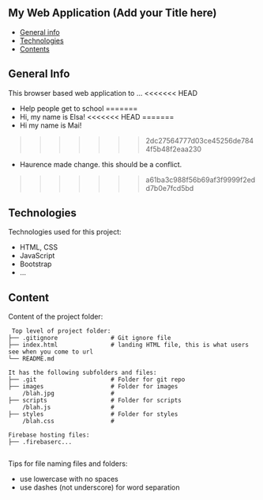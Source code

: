 ## My Web Application (Add your Title here)

* [General info](#general-info)
* [Technologies](#technologies)
* [Contents](#content)

## General Info

This browser based web application to ...
<<<<<<< HEAD
* Help people get to school
=======
* Hi, my name is Elsa! 
<<<<<<< HEAD
=======
* Hi my name is Mai!
>>>>>>> 2dc27564777d03ce45256de7844f5b48f2eaa230
* Haurence made change. this should be a conflict.

>>>>>>> a61ba3c988f56b69af3f9999f2edd7b0e7fcd5bd
	
## Technologies
Technologies used for this project:
* HTML, CSS
* JavaScript
* Bootstrap 
* ...
	
## Content
Content of the project folder:

```
 Top level of project folder: 
├── .gitignore               # Git ignore file
├── index.html               # landing HTML file, this is what users see when you come to url
└── README.md

It has the following subfolders and files:
├── .git                     # Folder for git repo
├── images                   # Folder for images
    /blah.jpg                # 
├── scripts                  # Folder for scripts
    /blah.js                 # 
├── styles                   # Folder for styles
    /blah.css                # 

Firebase hosting files: 
├── .firebaserc...


```

Tips for file naming files and folders:
* use lowercase with no spaces
* use dashes (not underscore) for word separation

